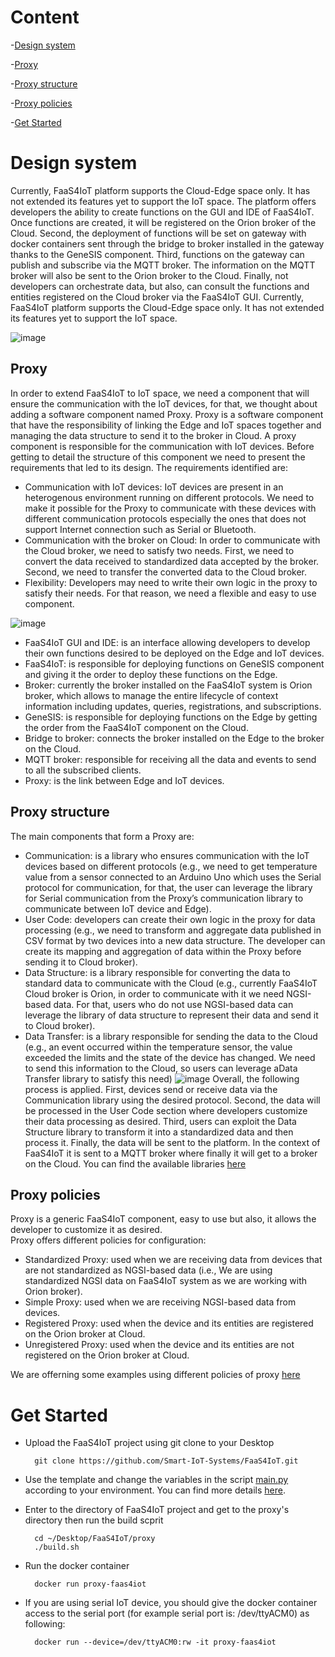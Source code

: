 # Content
-[Design system](https://github.com/Smart-IoT-Systems/FaaS4IoT/tree/main/proxy#design-system)

-[Proxy](https://github.com/Smart-IoT-Systems/FaaS4IoT/tree/main/proxy#proxy)

-[Proxy structure](https://github.com/Smart-IoT-Systems/FaaS4IoT/tree/main/proxy#proxy-structure)

-[Proxy policies](https://github.com/Smart-IoT-Systems/FaaS4IoT/tree/main/proxy#proxy-policies)

-[Get Started](https://github.com/Smart-IoT-Systems/FaaS4IoT/tree/main/proxy#get-started)

# Design system
Currently, FaaS4IoT platform supports the Cloud-Edge space only. It has not extended its features yet to support the IoT space. 
The platform offers developers the ability to create functions on the GUI and IDE of FaaS4IoT. Once functions are created, it will be registered on the Orion broker of the Cloud. Second, the deployment of functions will be set on gateway with docker containers sent through the bridge to broker installed in the gateway thanks to the GeneSIS component. Third, functions on the gateway can publish and subscribe via the MQTT broker. The information on the MQTT broker will also be sent to the Orion broker to the Cloud.  Finally, not developers can orchestrate data, but also, can consult the functions and entities registered on the Cloud broker via the FaaS4IoT GUI.
Currently, FaaS4IoT platform supports the Cloud-Edge space only. It has not extended its features yet to support the IoT space. 


![image](https://user-images.githubusercontent.com/47181226/133777251-cf1a183a-f101-4ebe-957e-083044baf832.png)


## Proxy
In order to extend FaaS4IoT to IoT space, we need a component that will ensure the communication with the IoT devices, for that, we thought about adding a software component named Proxy.
Proxy is a software component that have the responsibility of linking the Edge and IoT spaces together and managing the data structure to send it to the broker in Cloud.
A proxy component is responsible for the communication with IoT devices. Before getting to detail the structure of this component we need to present the requirements that led to its design.
The requirements identified are:
- Communication with IoT devices: IoT devices are present in an heterogenous environment running on different protocols. We need to make it possible for the Proxy to communicate with these devices with different communication protocols especially the ones that does not support Internet connection such as Serial or Bluetooth.
- Communication with the broker on Cloud: In order to communicate with the Cloud broker, we need to satisfy two needs. First, we need to convert the data received to standardized data accepted by the broker. Second, we need to transfer the converted data to the Cloud broker.
- Flexibility: Developers may need to write their own logic in the proxy to satisfy their needs. For that reason, we need a flexible and easy to use component.


![image](https://user-images.githubusercontent.com/47181226/133210155-e70d877c-3a94-4f43-9084-f4f5ec7bf355.png)
-	FaaS4IoT GUI and IDE: is an interface allowing developers to develop their own functions desired to be deployed on the Edge and IoT devices. 
-	FaaS4IoT: is responsible for deploying functions on GeneSIS component and giving it the order to deploy these functions on the Edge. 
-	Broker: currently the broker installed on the FaaS4IoT system is Orion broker, which allows to manage the entire lifecycle of context information including updates, queries, registrations, and subscriptions. 
-	GeneSIS: is responsible for deploying functions on the Edge by getting the order from the FaaS4IoT component on the Cloud. 
-	Bridge to broker: connects the broker installed on the Edge to the broker on the Cloud. 
-	MQTT broker: responsible for receiving all the data and events to send to all the subscribed clients. 
-	Proxy: is the link between Edge and IoT devices. 



## Proxy structure
The main components that form a Proxy are:
- Communication: is a library who ensures communication with the IoT devices based on different protocols (e.g., we need to get temperature value from a sensor connected to an Arduino Uno which uses the Serial protocol for communication, for that, the user can leverage the library for Serial communication from the Proxy’s communication library to  communicate between IoT device and Edge).
- User Code: developers can create their own logic in the proxy for data processing (e.g., we need to transform and aggregate data published in CSV format by two devices into a new data structure. The developer can create its mapping and aggregation of data within the Proxy before sending it to Cloud broker).
- Data Structure: is a library responsible for converting the data to standard data to communicate with the Cloud (e.g., currently FaaS4IoT Cloud broker is Orion, in order to  communicate with it we need NGSI-based data. For that, users who do not use NGSI-based data can leverage the library of data structure to represent their data and send it to Cloud broker).
- Data Transfer: is a library responsible for sending the data to the Cloud (e.g., an event occurred within the temperature sensor, the value exceeded the limits and the state of the device has changed. We need to send this information to the Cloud, so users can leverage aData Transfer library to satisfy this need)
 ![image](https://user-images.githubusercontent.com/47181226/133210017-e5925563-66b1-4c4e-aa14-8eab1570bcd1.png)
Overall, the following process is applied. First, devices send or receive data via the Communication library using the desired protocol. Second, the data will be processed in the User Code section where developers customize their data processing as desired. Third, users can exploit the Data Structure library to transform it into a standardized data and then process it. Finally, the data will be sent to the platform. In the context of FaaS4IoT it is sent to a MQTT broker where finally it will get to a broker on the Cloud.
You can find the available libraries [here](https://github.com/Smart-IoT-Systems/FaaS4IoT/tree/main/proxy/libraries)
 
## Proxy policies 
Proxy is a generic FaaS4IoT component, easy to use but also, it allows the developer to customize it as desired.  
Proxy offers different policies for configuration:  
  -	Standardized Proxy: used when we are receiving data from devices that are not standardized as NGSI-based data (i.e., We are using standardized NGSI data on FaaS4IoT system as we are working with Orion broker). 
  -	Simple Proxy: used when we are receiving NGSI-based data from devices. 
  -	Registered Proxy: used when the device and its entities are registered on the Orion broker at Cloud. 
  -	Unregistered Proxy: used when the device and its entities are not registered on the Orion broker at Cloud. 
  
We are offerning some examples using different policies of proxy [here](https://github.com/Smart-IoT-Systems/FaaS4IoT/tree/main/proxy/examples)

# Get Started
- Upload the FaaS4IoT project using git clone to your Desktop	
    
		git clone https://github.com/Smart-IoT-Systems/FaaS4IoT.git

- Use the template and change the variables in the script [main.py](https://github.com/Smart-IoT-Systems/FaaS4IoT/blob/main/proxy/template/main.py) according to your environment. You can find more details [here](https://github.com/Smart-IoT-Systems/FaaS4IoT/blob/main/proxy/template).
- Enter to the directory of FaaS4IoT project and get to the proxy's directory then run the build scprit
    
		cd ~/Desktop/FaaS4IoT/proxy
		./build.sh
		
- Run the docker container 
    
		docker run proxy-faas4iot
- If you are using serial IoT device, you should give the docker container access to the serial port (for example serial port is: /dev/ttyACM0) as following:
    
		docker run --device=/dev/ttyACM0:rw -it proxy-faas4iot



